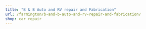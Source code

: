 ```yaml
---
title: "B & B Auto and RV repair and Fabrication"
url: /farmington/b-and-b-auto-and-rv-repair-and-fabrication/
shop: car repair
---
```

